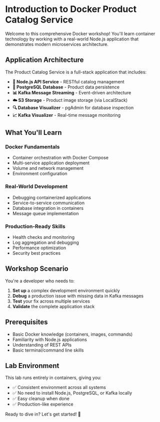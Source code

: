 # Introduction to Docker Product Catalog Service

Welcome to this comprehensive Docker workshop! You'll learn container technology by working with a real-world Node.js application that demonstrates modern microservices architecture.

## Application Architecture

The Product Catalog Service is a full-stack application that includes:

- **🚀 Node.js API Service** - RESTful catalog management
- **🐘 PostgreSQL Database** - Product data persistence  
- **📊 Kafka Message Streaming** - Event-driven architecture
- **☁️ S3 Storage** - Product image storage (via LocalStack)
- **🔍 Database Visualizer** - pgAdmin for database inspection
- **📈 Kafka Visualizer** - Real-time message monitoring

## What You'll Learn

### Docker Fundamentals
- Container orchestration with Docker Compose
- Multi-service application deployment
- Volume and network management
- Environment configuration

### Real-World Development
- Debugging containerized applications
- Service-to-service communication
- Database integration in containers
- Message queue implementation

### Production-Ready Skills
- Health checks and monitoring
- Log aggregation and debugging
- Performance optimization
- Security best practices

## Workshop Scenario

You're a developer who needs to:
1. **Set up** a complex development environment quickly
2. **Debug** a production issue with missing data in Kafka messages
3. **Test** your fix across multiple services
4. **Validate** the complete application stack

## Prerequisites

- Basic Docker knowledge (containers, images, commands)
- Familiarity with Node.js applications
- Understanding of REST APIs
- Basic terminal/command line skills

## Lab Environment

This lab runs entirely in containers, giving you:
- ✅ Consistent environment across all systems
- ✅ No need to install Node.js, PostgreSQL, or Kafka locally
- ✅ Easy cleanup when done
- ✅ Production-like experience

Ready to dive in? Let's get started! 🚀
